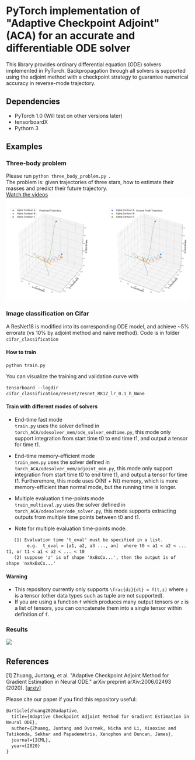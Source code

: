 # PyTorch implementation of "Adaptive Checkpoint Adjoint" (ACA) for an accurate and differentiable ODE solver
This library provides ordinary differential equation (ODE) solvers implemented in PyTorch. Backpropagation through all solvers is supported using the adjoint method with a checkpoint strategy to guarantee numerical accuracy in reverse-mode trajectory.

## Dependencies
- PyTorch 1.0 (Will test on other versions later)
- tensorboardX
- Pythorn 3

## Examples
### Three-body problem
Please run ```python three_body_problem.py ```. <br/>
The problem is: given trajectories of three stars, how to estimate their masses and predict their future trajectory.<br/>
[Watch the videos](https://www.youtube.com/watch?v=hYYAKl3PBzU)
[![Alt text](./figures/three_body.png)](https://www.youtube.com/watch?v=hYYAKl3PBzU)

### Image classification on Cifar
A ResNet18 is modified into its corresponding ODE model, and achieve ~5% errorate (vs 10% by adjoint method and naive method).
Code is in folder ```cifar_classification```
#### How to train
```
python train.py
```
You can visualize the training and validation curve with 
```
tensorboard --logdir cifar_classification/resnet/resnet_RK12_lr_0.1_h_None
```

#### Train with different modes of solvers
- End-time fast mode <br/>
```train.py``` uses the solver defined in ```torch_ACA/odesolver_mem/ode_solver_endtime.py```, this mode only support integration from start time t0 to end time t1, and output a tensor for time t1.

- End-time memory-efficient mode <br/>
```train_mem.py``` uses the solver defined in ```torch_ACA/odesolver_mem/adjoint_mem.py```, this mode only support integration from start time t0 to end time t1, and output a tensor for time t1. Furtheremore, this mode uses O(Nf + Nt) memory, which is more memory-efficient than normal mode, but the running time is longer.

- Multiple evaluation time-points mode <br/>
```train_multieval.py``` uses the solver defined in ```torch_ACA/odesolver/ode_solver.py```, this mode supports extracting outputs from multiple time points between t0 and t1. 

- Note for multiple evaluation time-points mode: <br/>
```
   (1) Evaluation time 't_eval' must be specified in a list. 
        e.g.  t_eval = [a1, a2, a3 ..., an]  where t0 < a1 < a2 < ... t1, or t1 < a1 < a2 < ... < t0 
   (2) suppose 'z' is of shape 'AxBxCx...', then the output is of shape 'nxAxBxCx...' 
```

#### Warning
- This repository currently only supports ``` \frac{dz}{dt} = f(t,z) ``` where ```z``` is a tensor (other data types such as tuple are not supported). <br/>
- If you are using a function ```f``` which produces many output tensors or ```z``` is a list of tensors, you can concatenate them into a single tensor within definition of ```f```.

### Results
<img src="./figures/ACC_time_confidence.png">

## References
[1] Zhuang, Juntang, et al. "Adaptive Checkpoint Adjoint Method for Gradient Estimation in Neural ODE." arXiv preprint arXiv:2006.02493 (2020). [[arxiv]](https://arxiv.org/abs/2006.02493) <br/>

Please cite our paper if you find this repository useful:
```
@article{zhuang2020adaptive,
  title={Adaptive Checkpoint Adjoint Method for Gradient Estimation in Neural ODE},
  author={Zhuang, Juntang and Dvornek, Nicha and Li, Xiaoxiao and Tatikonda, Sekhar and Papademetris, Xenophon and Duncan, James},
  journal={ICML},
  year={2020}
}
```
